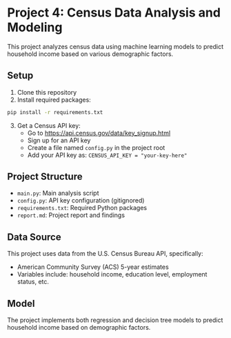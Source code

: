 # Project 4: Census Data Analysis and Modeling

This project analyzes census data using machine learning models to predict household income based on various demographic factors.

## Setup

1. Clone this repository
2. Install required packages:
```bash
pip install -r requirements.txt
```

3. Get a Census API key:
   - Go to https://api.census.gov/data/key_signup.html
   - Sign up for an API key
   - Create a file named `config.py` in the project root
   - Add your API key as: `CENSUS_API_KEY = "your-key-here"`

## Project Structure

- `main.py`: Main analysis script
- `config.py`: API key configuration (gitignored)
- `requirements.txt`: Required Python packages
- `report.md`: Project report and findings

## Data Source

This project uses data from the U.S. Census Bureau API, specifically:
- American Community Survey (ACS) 5-year estimates
- Variables include: household income, education level, employment status, etc.

## Model

The project implements both regression and decision tree models to predict household income based on demographic factors. 